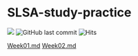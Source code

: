 # SLSA-study-practice

![](https://img.shields.io/badge/start%20date%20%20-25.09.18-yellow?style=flat-square&logo=start) ![GitHub last commit](https://img.shields.io/github/last-commit/jud1thDev/SLSA-study-practice?style=flat-square)
![Hits](https://visitor-badge.laobi.icu/badge?page_id=jud1thDev.SLSA-study-practice)

[Week01.md](archive/Week01.md)
[Week02.md](archive/Week02.md)